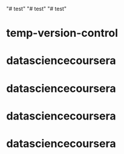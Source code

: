 "# test" 
"# test" 
"# test" 
# temp-version-control
# datasciencecoursera
# datasciencecoursera
# datasciencecoursera
# datasciencecoursera

